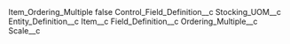 <?xml version="1.0" encoding="UTF-8"?>
<CustomMetadata xmlns="http://soap.sforce.com/2006/04/metadata" xmlns:xsi="http://www.w3.org/2001/XMLSchema-instance" xmlns:xsd="http://www.w3.org/2001/XMLSchema">
    <label>Item_Ordering_Multiple</label>
    <protected>false</protected>
    <values>
        <field>Control_Field_Definition__c</field>
        <value xsi:type="xsd:string">Stocking_UOM__c</value>
    </values>
    <values>
        <field>Entity_Definition__c</field>
        <value xsi:type="xsd:string">Item__c</value>
    </values>
    <values>
        <field>Field_Definition__c</field>
        <value xsi:type="xsd:string">Ordering_Multiple__c</value>
    </values>
    <values>
        <field>Scale__c</field>
        <value xsi:nil="true"/>
    </values>
</CustomMetadata>
